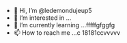 - 👋 Hi, I’m @ledemondujeup5
- 👀 I’m interested in ...
- 🌱 I’m currently learning ...fffffgfggfg
- 📫 How to reach me ...c
18181ccvvvvv
<!---2222
ledemondujeup5/ledemondujeup5 is a ✨ special ✨ repository because its `README.md` (this file) appears on your GitHub profile.
You can click the Preview link to take a look at your changes.;:;:;:
dfdfdfdfcvcvcvcv
1651616fggffg
vvvvv
